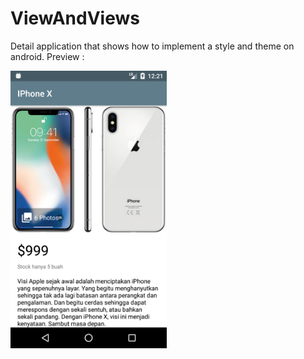 # ViewAndViews
Detail application that shows how to implement a style and theme on android.
Preview :

<img src="https://github.com/AdeWijaNugraha/ViewAndViews/blob/master/screenshot/Screenshot_1517358109.png" width="250">
